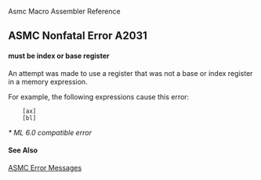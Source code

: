 Asmc Macro Assembler Reference

## ASMC Nonfatal Error A2031

#### must be index or base register

An attempt was made to use a register that was not a base or index register in a memory expression.

For example, the following expressions cause this error:
```
    [ax]
    [bl]
```
_* ML 6.0 compatible error_

#### See Also

[ASMC Error Messages](readme.md)